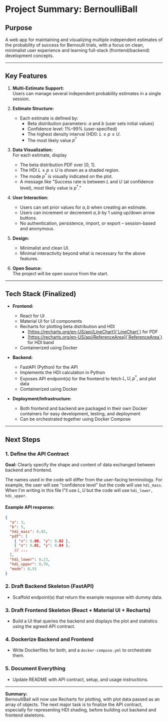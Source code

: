 # Project Summary: BernoulliBall

## Purpose
A web app for maintaining and visualizing multiple independent estimates of the probability of success for Bernoulli trials, with a focus on clean, minimalist user experience and learning full-stack (frontend/backend) development concepts.

---

## Key Features

1. **Multi-Estimate Support:**  
   Users can manage several independent probability estimates in a single session.

2. **Estimate Structure:**  
   - Each estimate is defined by:
     - Beta distribution parameters: $a$ and $b$ (user sets initial values)
     - Confidence level: 1%–99% (user-specified)
     - The highest density interval (HDI): $L \le p \le U$.
     - The most likely value $p^*$

3. **Data Visualization:**  
For each estimate, display 
   - The beta distribution PDF over [0, 1].
   - The HDI $L \le p \le U$ is shown as a shaded region.
   - The mode $p^*$ is visually indicated on the plot.
   - A message like "Success rate is between $L$ and $U$ (at confidence level), most likely value is $p^*$."

4. **User Interaction:**  
   - Users can set prior values for $a, b$ when creating an estimate.
   - Users can increment or decrement $a, b$ by 1 using up/down arrow buttons.
   - No authentication, persistence, import, or export – session-based and anonymous.

5. **Design:**  
   - Minimalist and clean UI.
   - Minimal interactivity beyond what is necessary for the above features.

6. **Open Source:**  
   The project will be open source from the start.

---

## Tech Stack (Finalized)

- **Frontend:**  
  - React for UI  
  - Material UI for UI components  
  - Recharts for plotting beta distribution and HDI  
	  + [https://recharts.org/en-US/api/LineChart](`LineChart`) for PDF
	  + [https://recharts.org/en-US/api/ReferenceArea](`ReferenceArea`) for HDI band 
  - Containerized using Docker

- **Backend:**  
  - FastAPI (Python) for the API  
  - Implements the HDI calculation in Python  
  - Exposes API endpoint(s) for the frontend to fetch $L, U, p^*$, and plot data  
  - Containerized using Docker

- **Deployment/Infrastructure:**  
  - Both frontend and backend are packaged in their own Docker containers for easy development, testing, and deployment  
  - Can be orchestrated together using Docker Compose

---

## Next Steps

### 1. Define the API Contract  
**Goal:** Clearly specify the shape and content of data exchanged between backend and frontend.

The names used in the code will differ from the user-facing terminology. For example, the user will see "confidence level" but the code will use `hdi_mass`. When I'm writing in this file I"ll use $L, U$ but the code will use `hdi_lower, hdi_upper`.

#### **Example API response:**  
 
```json
{
  "a": 3,
  "b": 5,
  "hdi_mass": 0.95,
  "pdf": [
    { "x": 0.00, "y": 0.02 },
    { "x": 0.01, "y": 0.04 },
    // ...
  ],
  "hdi_lower": 0.23,
  "hdi_upper": 0.70,
  "mode": 0.55
}
```

### 2. Draft Backend Skeleton (FastAPI)
- Scaffold endpoint(s) that return the example response with dummy data.

### 3. Draft Frontend Skeleton (React + Material UI + Recharts)
- Build a UI that queries the backend and displays the plot and statistics using the agreed API contract.

### 4. Dockerize Backend and Frontend
- Write Dockerfiles for both, and a `docker-compose.yml` to orchestrate them.

### 5. Document Everything
- Update README with API contract, setup, and usage instructions.

---

**Summary:**  
BernoulliBall will now use Recharts for plotting, with plot data passed as an array of objects. The next major task is to finalize the API contract, especially for representing HDI shading, before building out backend and frontend skeletons.